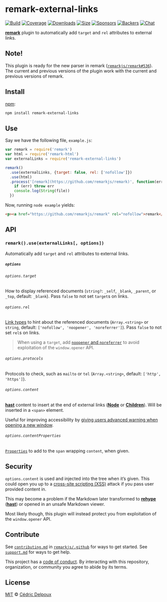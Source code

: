 # remark-external-links

[![Build][build-badge]][build]
[![Coverage][coverage-badge]][coverage]
[![Downloads][downloads-badge]][downloads]
[![Size][size-badge]][size]
[![Sponsors][sponsors-badge]][collective]
[![Backers][backers-badge]][collective]
[![Chat][chat-badge]][chat]

[**remark**][remark] plugin to automatically add `target` and `rel` attributes
to external links.

## Note!

This plugin is ready for the new parser in remark
([`remarkjs/remark#536`](https://github.com/remarkjs/remark/pull/536)).
The current and previous versions of the plugin work with the current and
previous versions of remark.

## Install

[npm][]:

```sh
npm install remark-external-links
```

## Use

Say we have the following file, `example.js`:

```js
var remark = require('remark')
var html = require('remark-html')
var externalLinks = require('remark-external-links')

remark()
  .use(externalLinks, {target: false, rel: ['nofollow']})
  .use(html)
  .process('[remark](https://github.com/remarkjs/remark)', function(err, file) {
    if (err) throw err
    console.log(String(file))
  })
```

Now, running `node example` yields:

```html
<p><a href="https://github.com/remarkjs/remark" rel="nofollow">remark</a></p>
```

## API

### `remark().use(externalLinks[, options])`

Automatically add `target` and `rel` attributes to external links.

##### `options`

###### `options.target`

How to display referenced documents (`string?`: `_self`, `_blank`, `_parent`,
or `_top`, default: `_blank`).
Pass `false` to not set `target`s on links.

###### `options.rel`

[Link types][mdn-rel] to hint about the referenced documents (`Array.<string>`
or `string`, default: `['nofollow', 'noopener', 'noreferrer']`).
Pass `false` to not set `rel`s on links.

> When using a `target`, add [`noopener` and `noreferrer`][mdn-a] to avoid
> exploitation of the `window.opener` API.

###### `options.protocols`

Protocols to check, such as `mailto` or `tel` (`Array.<string>`, default:
`['http', 'https']`).

###### `options.content`

[**hast**][hast] content to insert at the end of external links
([**Node**][node] or [**Children**][children]).
Will be inserted in a `<span>` element.

Useful for improving accessibility by [giving users advanced warning when
opening a new window][g201].

###### `options.contentProperties`

[`Properties`][properties] to add to the `span` wrapping `content`, when
given.

## Security

`options.content` is used and injected into the tree when it’s given.
This could open you up to a [cross-site scripting (XSS)][xss] attack if you pass
user provided content in.

This may become a problem if the Markdown later transformed to
[**rehype**][rehype] ([**hast**][hast]) or opened in an unsafe Markdown viewer.

Most likely though, this plugin will instead protect you from exploitation of
the `window.opener` API.

## Contribute

See [`contributing.md`][contributing] in [`remarkjs/.github`][health] for ways
to get started.
See [`support.md`][support] for ways to get help.

This project has a [code of conduct][coc].
By interacting with this repository, organization, or community you agree to
abide by its terms.

## License

[MIT][license] © [Cédric Delpoux][author]

<!-- Definitions -->

[build-badge]: https://img.shields.io/travis/remarkjs/remark-external-links/main.svg

[build]: https://travis-ci.org/remarkjs/remark-external-links

[coverage-badge]: https://img.shields.io/codecov/c/github/remarkjs/remark-external-links.svg

[coverage]: https://codecov.io/github/remarkjs/remark-external-links

[downloads-badge]: https://img.shields.io/npm/dm/remark-external-links.svg

[downloads]: https://www.npmjs.com/package/remark-external-links

[size-badge]: https://img.shields.io/bundlephobia/minzip/remark-external-links.svg

[size]: https://bundlephobia.com/result?p=remark-external-links

[sponsors-badge]: https://opencollective.com/unified/sponsors/badge.svg

[backers-badge]: https://opencollective.com/unified/backers/badge.svg

[collective]: https://opencollective.com/unified

[chat-badge]: https://img.shields.io/badge/chat-discussions-success.svg

[chat]: https://github.com/remarkjs/remark/discussions

[npm]: https://docs.npmjs.com/cli/install

[health]: https://github.com/remarkjs/.github

[contributing]: https://github.com/remarkjs/.github/blob/HEAD/contributing.md

[support]: https://github.com/remarkjs/.github/blob/HEAD/support.md

[coc]: https://github.com/remarkjs/.github/blob/HEAD/code-of-conduct.md

[license]: license

[author]: https://xuopled.netlify.com

[remark]: https://github.com/remarkjs/remark

[mdn-rel]: https://developer.mozilla.org/en-US/docs/Web/HTML/Link_types

[mdn-a]: https://developer.mozilla.org/en/docs/Web/HTML/Element/a

[hast]: https://github.com/syntax-tree/hast

[properties]: https://github.com/syntax-tree/hast#properties

[node]: https://github.com/syntax-tree/hast#nodes

[children]: https://github.com/syntax-tree/unist#child

[g201]: https://www.w3.org/WAI/WCAG21/Techniques/general/G201

[xss]: https://en.wikipedia.org/wiki/Cross-site_scripting

[rehype]: https://github.com/rehypejs/rehype
